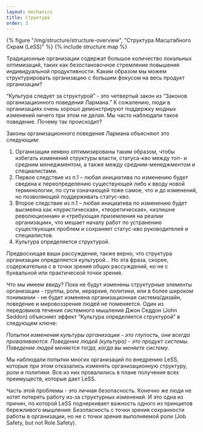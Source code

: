 ```yaml
---
layout: mechanics
title: Структура
order: 3
---
```


<div>
  {% figure "/img/structure/structure-overview", "Структура Масштабного Скрам (LeSS)" %}
  {% include structure.map %}
</div>

Традиционные организации содержат большое количество локальных оптимизаций, таких как безостановочное стремление повышения индивидуальной продуктивности. Каким образом мы можем структурировать организацию с большим фокусом на весь продукт организации?

“Культура следует за структурой” - это четвертый закон из “Законов организационного поведения Лармана.” К сожалению, люди в организациях очень хорошо демонстрируют поддержку модных изменений ничего при этом не делая. Мы часто наблюдали такое поведение. Почему так происходит?

Законы организационного поведения Лармана объясняют это следующим:

1. Организации неявно оптимизированы таким образом, чтобы избегать изменений структуры власти, статуса-кво между топ- и средним менеджментом, а также между средним-менеджментом и специалистами.
2. Первое следствие из п.1 – любая инициатива по изменению будет сведена к переопределению существующей либо к вводу новой терминологии, по сути означающей тоже самое, что и до изменений, но позволяющей поддерживать статус-кво.
3. Второе следствие из п.1 – любая инициатива по изменению будет высмеяна как «пуристическая», «теоретическая», «излишне революционная» и «требующая приземления на реалии организации», что мешает началу работ по устранению существующих проблем и сохраняет статус-кво руководителей и специалистов.
4. Культура определяется структурой.

Предвосхищая ваши рассуждения, также верно, что структура организации определяется  культурой... Но эта фраза, скорее, содержательна с в точки зрения общих рассуждений, но не с буквальной или практической точки зрения.

Что мы имеем ввиду? Пока не будут изменены структурные элементы организации - группы, роли, иерархия, политики, или в более широком понимании - не будет изменена организационная система/дизайн, поведение и мировоззрение людей не поменяется. Один из передовиков течения системного мышления Джон Седдон (John Seddon) объясняет эффект “Культура определяется структурой” в следующем ключе:

*Попытки изменения культуры организации - это глупость, они всегда проваливаются. Поведение людей (культура) - это продукт системы. Поведение людей меняется тогда, когда вы меняете систему.*

Мы наблюдали попытки многих организаций по внедрению LeSS, которые при этом отказались изменять организационную структуру, роли и политики. Все из них провалились в плане получения всех преимуществ, которые дает LeSS. 

Часть этой проблемы - это личная безопасность. Конечно же люди не хотят потерять работу из-за структурных изменений. И это одна из причин, по которой LeSS подчеркивает важность одного из принципов бережливого мышления: Безопасность с точки зрения сохранности работы в организации, но не с точки зрения выполняемой роли (Job Safety, but not Role Safety).

